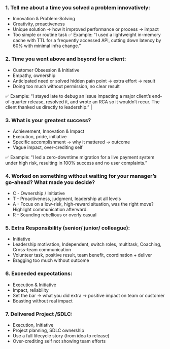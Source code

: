 ### 1. Tell me about a time you solved a problem innovatively:
- Innovation & Problem-Solving 
- Creativity, proactiveness 
- Unique solution → how it improved performance or process → impact 
- Too simple or routine task 
 ✅ Example: “I used a lightweight in-memory cache with TTL for a frequently accessed API, 
 cutting down latency by 60% with minimal infra change.” 

### 2. Time you went above and beyond for a client: 
- Customer Obsession & Initiative 
- Empathy, ownership 
- Anticipated need or solved hidden pain point → extra effort → result 
- Doing too much without permission, no clear result 

 ✅ Example: “I stayed late to debug an issue impacting a major client’s end-of-quarter release, resolved it, 
and wrote an RCA so it wouldn’t recur. The client thanked us directly to leadership.” |

### 3. What is your greatest success? 
- Achievement, Innovation & Impact 
- Execution, pride, initiative 
- Specific accomplishment → why it mattered → outcome 
- Vague impact, over-crediting self 

 ✅ Example: “I led a zero-downtime migration for a live payment system under high risk, 
resulting in 100% success and no user complaints.” 


### 4.  Worked on something without waiting for your manager’s go-ahead? What made you decide?
- C - Ownership / Initiative
- T - Proactiveness, judgment, leadership at all levels
- A - Focus on a low-risk, high-reward situation, was the right move? Highlight communication afterward.
- R - Sounding rebellious or overly casual

### 5. Extra Responsibility (senior/ junior/ colleague):
- Initiative	
- Leadership motivation, Independent, switch roles, multitask, Coaching, Cross-team communication	
- Volunteer task, positive result, team benefit, coordination + deliver	
- Bragging too much without outcome

### 6. Exceeded expectations:	
- Execution & Initiative	
- Impact, reliability	
- Set the bar → what you did extra → positive impact on team or customer	
- Boasting without real impact

### 7. Delivered Project /SDLC:
- Execution, Initiative 	
- Project planning, SDLC ownership	
- Use a full lifecycle story (from idea to release)	
- Over-crediting self not showing  team efforts